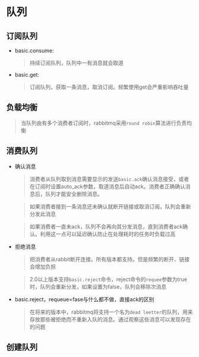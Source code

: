 # 队列
## 订阅队列
- basic.consume:
    >持续订阅队列，队列中一有消息就会取道
- basic.get:
    >订阅队列，获取一条消息，取消订阅。频繁使用get会严重影响吞吐量

## 负载均衡
>当队列由有多个消费者订阅时，rabbitmq采用`round robin`算法进行负责均衡

## 消费队列
- 确认消息
    >消费者从队列取到消息需要显示的发送`basic.ack`确认消息接受，或者在订阅时设置auto_ack参数，取道消息后自动ack。消费者正确确认消息后，队列才能安全删除消息。

    >如果消费者接到一条消息还未确认就断开链接或取消订阅，队列会重新分发此消息

    >如果消费者一直未ack，队列不会再向其分发消息，直到消费者ack确认。利用这一点可以延迟确认防止在处理耗时的任务时负载过高
- 拒绝消息
    >把消费者从rabbit断开连接。所有版本都支持。但是频繁的断开、链接会增加负担

    >2.0以上版本支持`basic.reject`命令，reject命令的`requee`参数为true时，队列会重新分发，如果设置为false，队列会移除次消息
- basic.reject，requeue=fase与什么都不做，直接ack的区别
    >在将来的版本中，rabbitmq将支持一个名为`dead leetter`的队列，用来存放那些被拒绝而不重新入队的消息。通过观察这些消息可以发现存在的问题

## 创建队列
